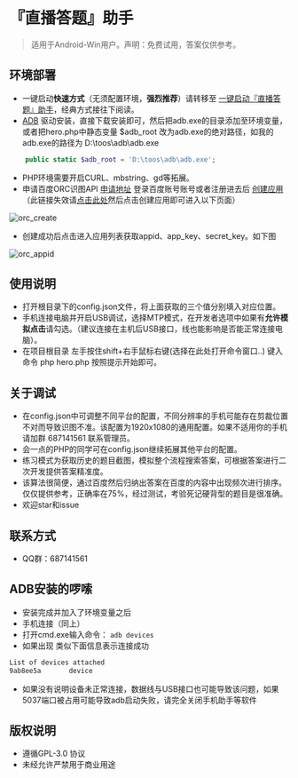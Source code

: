 # 『直播答题』助手
>适用于Android-Win用户。声明：免费试用，答案仅供参考。

## 环境部署
- 一键启动**快速方式**（无须配置环境，**强烈推荐**）请转移至 [一键启动『直播答题』助手](https://github.com/phpxiaowei/hero/releases)，经典方式接往下阅读。
- [ADB](http://img.wm07.cn/UniversalAdbDriverSetup.msi) 驱动安装，直接下载安装即可，然后把adb.exe的目录添加至环境变量，或者把hero.php中静态变量 $adb_root 改为adb.exe的绝对路径，如我的adb.exe的路径为 D:\toos\adb\adb.exe
```php
    public static $adb_root = 'D:\toos\adb\adb.exe'; 
```
- PHP环境需要开启CURL、mbstring、gd等拓展。
- 申请百度ORC识图API [申请地址](https://ai.baidu.com/tech/ocr/general) 登录百度账号账号或者注册进去后 [创建应用](https://console.bce.baidu.com/ai/#/ai/speech/app/create)（此链接失效请[点击此处](https://console.bce.baidu.com/ai/)然后点击创建应用即可进入以下页面）

![orc_create](https://cdn.wm07.cn/orc_create.png)

- 创建成功后点击进入应用列表获取appid、app_key、secret_key。如下图

![orc_appid](https://cdn.wm07.cn/orc_appid.png)


## 使用说明
- 打开根目录下的config.json文件，将上面获取的三个值分别填入对应位置。
- 手机连接电脑并开启USB调试，选择MTP模式，在开发者选项中如果有**允许模拟点击**请勾选。（建议连接在主机后USB接口，线也能影响是否能正常连接电脑）。
- 在项目根目录 左手按住shift+右手鼠标右键(选择在此处打开命令窗口..) 键入命令 php hero.php 按照提示开始即可。

## 关于调试
- 在config.json中可调整不同平台的配置，不同分辨率的手机可能存在剪裁位置不对而导致识图不准。该配置为1920x1080的通用配置。如果不适用你的手机请加群 687141561 联系管理员。
- 会一点的PHP的同学可在config.json继续拓展其他平台的配置。
- 练习模式为获取历史的题目截图，模拟整个流程搜索答案，可根据答案进行二次开发提供答案精准度。
- 该算法很简便，通过百度然后归纳出答案在百度的内容中出现频次进行排序。仅仅提供参考，正确率在75%，经过测试，考验死记硬背型的题目是很准确。
- 欢迎star和issue

## 联系方式
- QQ群：687141561

## ADB安装的啰嗦
- 安装完成并加入了环境变量之后
- 手机连接（同上）
- 打开cmd.exe输入命令：  ``` adb devices ```
- 如果出现 类似下面信息表示连接成功
```bash
List of devices attached
9ab8ee5a       device
```
- 如果没有说明设备未正常连接，数据线与USB接口也可能导致该问题，如果5037端口被占用可能导致adb启动失败，请完全关闭手机助手等软件

## 版权说明
- 遵循GPL-3.0 协议
- 未经允许严禁用于商业用途
